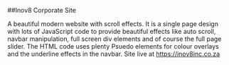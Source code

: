 ##Inov8 Corporate Site

A beautiful modern website with scroll effects. It is a single page design with lots of JavaScript code to provide beautiful effects like auto scroll, navbar manipulation, full screen div elements and of course the full page slider. The HTML code uses plenty Psuedo elements for colour overlays and the underline effects in the navbar. Site live at https://inov8inc.co.za
